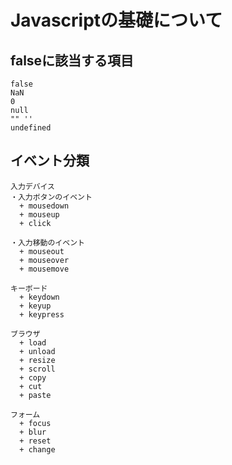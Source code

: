# Javascriptの基礎について

## falseに該当する項目

    false
    NaN
    0
    null
    "" ''
    undefined

## イベント分類

    入力デバイス
    ・入力ボタンのイベント
      + mousedown
      + mouseup
      + click

    ・入力移動のイベント
      + mouseout
      + mouseover
      + mousemove

    キーボード
      + keydown
      + keyup
      + keypress

    ブラウザ
      + load
      + unload
      + resize
      + scroll
      + copy
      + cut
      + paste

    フォーム
      + focus
      + blur
      + reset
      + change

